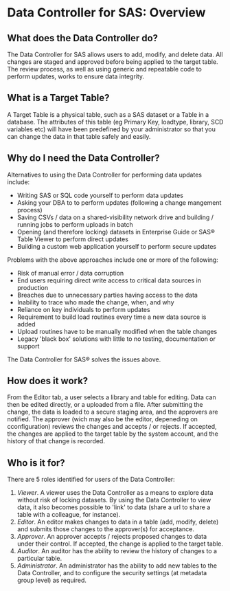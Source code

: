 # Data Controller for SAS: Overview

## What does the Data Controller do?

The Data Controller for SAS allows users to add, modify, and delete data. All changes are staged and approved before being applied to the target table. The review process, as well as using generic and repeatable code to perform updates, works to ensure data integrity.

## What is a Target Table?
A Target Table is a physical table, such as a SAS dataset or a Table in a database. The attributes of this table (eg Primary Key, loadtype, library, SCD variables etc) will have been predefined by your administrator so that you can change the data in that table safely and easily.

## Why do I need the Data Controller?

Alternatives to using the Data Controller for performing data updates include:

 - Writing SAS or SQL code yourself to perform data updates
 - Asking your DBA to to perform updates (following a change mangement process)
 - Saving CSVs / data on a shared-visibility network drive and building / running jobs to perform uploads in batch
 - Opening (and therefore locking) datasets in Enterprise Guide or SAS® Table Viewer to perform direct updates
 - Building a custom web application yourself to perform secure updates

Problems with the above approaches include one or more of the following:

 - Risk of manual error / data corruption
 - End users requiring direct write access to critical data sources in production
 - Breaches due to unnecessary parties having access to the data
 - Inability to trace who made the change, when, and why
 - Reliance on key individuals to perform updates
 - Requirement to build load routines every time a new data source is added
 - Upload routines have to be manually modified when the table changes
 - Legacy 'black box' solutions with little to no testing, documentation or support

The Data Controller for SAS® solves the issues above.

## How does it work?

From the Editor tab, a user selects a library and table for editing. Data can then be edited directly, or a uploaded from a file.  After submitting the change, the data is loaded to a secure staging area, and the approvers are notified.  The approver (wich may also be the editor, depeneding on cconfiguration) reviews the changes and accepts / or rejects. If accepted, the changes are applied to the target table by the system account, and the history of that change is recorded.

## Who is it for?

There are 5 roles identified for users of the Data Controller:

1. *Viewer*.  A viewer uses the Data Controller as a means to explore data without risk of locking datasets. By using the Data Controller to view data, it also becomes possible to 'link' to data (share a url to share a table with a colleague, for instance).
2. *Editor*.  An editor makes changes to data in a table (add, modify, delete) and submits those changes to the approver(s) for acceptance.
3. *Approver*.  An approver accepts / rejects proposed changes to data under their control. If accepted, the change is applied to the target table.
4. *Auditor*.  An auditor has the ability to review the history of changes to a particular table.
5. *Administrator*.  An administrator has the ability to add new tables to the Data Controller, and to configure the security settings (at metadata group level) as required.

